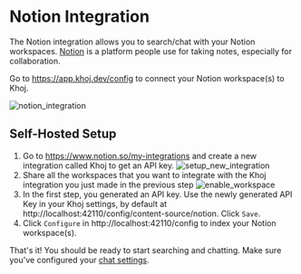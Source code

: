 # Notion Integration

The Notion integration allows you to search/chat with your Notion workspaces. [Notion](https://notion.so/) is a platform people use for taking notes, especially for collaboration.

Go to https://app.khoj.dev/config to connect your Notion workspace(s) to Khoj.

![notion_integration](https://assets.khoj.dev/notion_integration.gif)


## Self-Hosted Setup

1. Go to https://www.notion.so/my-integrations and create a new integration called Khoj to get an API key.
![setup_new_integration](https://github.com/khoj-ai/khoj/assets/65192171/b056e057-d4dc-47dc-aad3-57b59a22c68b)
3. Share all the workspaces that you want to integrate with the Khoj integration you just made in the previous step
![enable_workspace](https://github.com/khoj-ai/khoj/assets/65192171/98290303-b5b8-4cb0-b32c-f68c6923a3d0)
4. In the first step, you generated an API key. Use the newly generated API Key in your Khoj settings, by default at http://localhost:42110/config/content-source/notion. Click `Save`.
5. Click `Configure` in http://localhost:42110/config to index your Notion workspace(s).

That's it! You should be ready to start searching and chatting. Make sure you've configured your [chat settings](/get-started/setup#2-configure).
